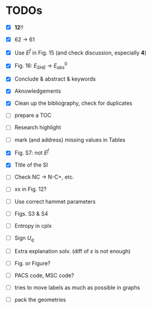 # TODOs

- [x] **12**!!
- [x] 62 → 61
- [x] Use $E^f$ in Fig. 15 (and check discussion, especially **4**)
- [x] Fig. 16: $E_{SHE}$ → $E^0_{abs}$
- [x] Conclude & abstract & keywords
- [x] Aknowledgements
- [x] Clean up the bibliography, check for duplicates

- [ ] prepare a TOC
- [ ] Research highlight
- [ ] mark (and address) missing values in Tables
- [x] Fig. S7: not $E^f$
- [x] Title of the SI
- [ ] Check NC → N-C+, etc.
- [ ] xx in Fig. 12?
- [ ] Use correct hammet parameters
- [ ] Figs. S3 & S4
- [ ] Entropy in cplx
- [ ] Sign $U_q$
- [ ] Extra explanation solv. (diff of $\varepsilon$ is not enough)

- [ ] Fig. or Figure?
- [ ] PACS code, MSC code?
- [ ] tries to move labels as much as possible in graphs
- [ ] pack the geometries
